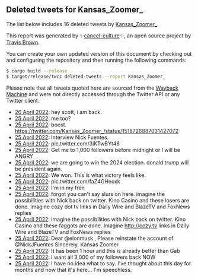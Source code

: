 ## Deleted tweets for Kansas_Zoomer_

The list below includes 16 deleted tweets by
[Kansas_Zoomer_](https://twitter.com/Kansas_Zoomer_).



This report was generated by ✨[cancel-culture](https://github.com/travisbrown/cancel-culture)✨,
an open source project by [Travis Brown](https://twitter.com/travisbrown).

You can create your own updated version of this document by checking out and configuring the
repository and then running the following commands:

```bash
$ cargo build --release
$ target/release/twcc deleted-tweets --report Kansas_Zoomer_
```

Please note that all tweets quoted here are sourced from the
[Wayback Machine](https://web.archive.org) and were not directly accessed through the Twitter API or
any Twitter client.

* [26 April 2022](https://web.archive.org/web/20220426023935/https://twitter.com/Kansas_Zoomer_/status/1518781753263104000): hey scott, i am back. <!--1518781753263104000-->
* [25 April 2022](https://web.archive.org/web/20220425234705/https://twitter.com/Kansas_Zoomer_/status/1518738211933237249): me too? <!--1518738211933237249-->
* [25 April 2022](https://web.archive.org/web/20220425230210/https://twitter.com/Kansas_Zoomer_/status/1518726913493467136): boost. https://twitter.com/Kansas_Zoomer_/status/1518726887031427072 <!--1518726913493467136-->
* [25 April 2022](https://web.archive.org/web/20220425230143/https://twitter.com/Kansas_Zoomer_/status/1518726887031427072): Interview Nick Fuentes. <!--1518726887031427072-->
* [25 April 2022](https://web.archive.org/web/20220425230434/https://twitter.com/Kansas_Zoomer_/status/1518725946924314626): pic.twitter.com/3iKTwBYt48 <!--1518725946924314626-->
* [25 April 2022](https://web.archive.org/web/20220425225133/https://twitter.com/Kansas_Zoomer_/status/1518724377155715074): Get me to 1,000 followers before midnight or I will be ANGRY <!--1518724377155715074-->
* [25 April 2022](https://web.archive.org/web/20220425222320/https://twitter.com/Kansas_Zoomer_/status/1518717285397106690): we are going to win the 2024 election. donald trump will be president again. <!--1518717285397106690-->
* [25 April 2022](https://web.archive.org/web/20220425221732/https://twitter.com/Kansas_Zoomer_/status/1518715694250184705): We won. This is what victory feels like. <!--1518715694250184705-->
* [25 April 2022](https://web.archive.org/web/20220425221512/https://twitter.com/Kansas_Zoomer_/status/1518715178497593351): pic.twitter.com/faZ4GHeoxk <!--1518715178497593351-->
* [25 April 2022](https://web.archive.org/web/20220425221203/https://twitter.com/Kansas_Zoomer_/status/1518714368740970498): I'm in my fren <!--1518714368740970498-->
* [25 April 2022](https://web.archive.org/web/20220425221155/https://twitter.com/Kansas_Zoomer_/status/1518714330354794496): forgot you can't say slurs on here.  imagine the possibilities with Nick back on twitter. Kino Casino and these losers are done. Imagine cozy dot tv links in Daily Wire and BlazeTV and FoxNews replies <!--1518714330354794496-->
* [25 April 2022](https://web.archive.org/web/20220425220738/https://twitter.com/Kansas_Zoomer_/status/1518712943663267849): imagine the possibilities with Nick back on twitter. Kino Casino and these faggots are done. Imagine  http://cozy.tv  links in Daily Wire and BlazeTV and FoxNews replies <!--1518712943663267849-->
* [25 April 2022](https://web.archive.org/web/20220425220440/https://twitter.com/Kansas_Zoomer_/status/1518712496093335558): Dear  @elonmusk , Please reinstate the account of  @NickJFuentes   Sincerely, Kansas Zoomer <!--1518712496093335558-->
* [25 April 2022](https://web.archive.org/web/20220425220114/https://twitter.com/Kansas_Zoomer_/status/1518711537204084736): It has been 1 hour and this is already better than Gab <!--1518711537204084736-->
* [25 April 2022](https://web.archive.org/web/20220425231758/https://twitter.com/Kansas_Zoomer_/status/1518711207074709508): I want all 3,000 of my followers back NOW <!--1518711207074709508-->
* [25 April 2022](https://web.archive.org/web/20220425205934/https://twitter.com/Kansas_Zoomer_/status/1518695448273375232): I have no idea what to say. I've thought about this day for months and now that it's here... I'm speechless. <!--1518695448273375232-->
